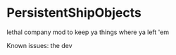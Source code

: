 # PersistentShipObjects
 
lethal company mod to keep ya things where ya left 'em


Known issues: the dev
